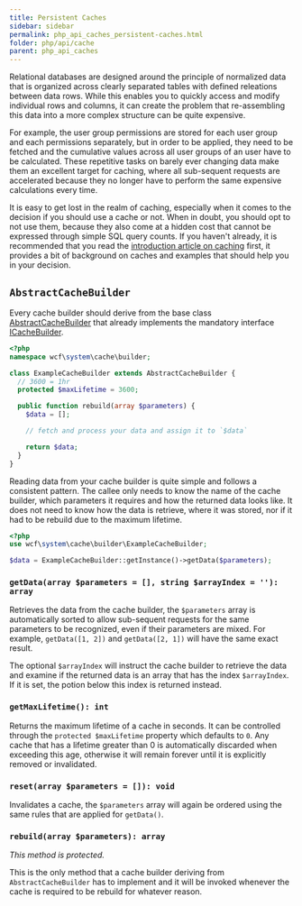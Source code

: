 ```yaml
---
title: Persistent Caches
sidebar: sidebar
permalink: php_api_caches_persistent-caches.html
folder: php/api/cache
parent: php_api_caches
---
```


Relational databases are designed around the principle of normalized data that
is organized across clearly separated tables with defined releations between
data rows. While this enables you to quickly access and modify individual rows
and columns, it can create the problem that re-assembling this data into a more
complex structure can be quite expensive.

For example, the user group permissions are stored for each user group and each
permissions separately, but in order to be applied, they need to be fetched and
the cumulative values across all user groups of an user have to be calculated.
These repetitive tasks on barely ever changing data make them an excellent
target for caching, where all sub-sequent requests are accelerated because they
no longer have to perform the same expensive calculations every time.

It is easy to get lost in the realm of caching, especially when it comes to the
decision if you should use a cache or not. When in doubt, you should opt to not
use them, because they also come at a hidden cost that cannot be expressed through
simple SQL query counts. If you haven't already, it is recommended that you read
the [introduction article on caching](php_api_caches.md) first, it provides a bit
of background on caches and examples that should help you in your decision.

## `AbstractCacheBuilder`

Every cache builder should derive from the base class [AbstractCacheBuilder](https://github.com/WoltLab/WCF/blob/master/wcfsetup/install/files/lib/system/cache/builder/AbstractCacheBuilder.class.php)
that already implements the mandatory interface [ICacheBuilder](https://github.com/WoltLab/WCF/blob/master/wcfsetup/install/files/lib/system/cache/builder/ICacheBuilder.class.php).

```php
<?php
namespace wcf\system\cache\builder;

class ExampleCacheBuilder extends AbstractCacheBuilder {
  // 3600 = 1hr
  protected $maxLifetime = 3600;

  public function rebuild(array $parameters) {
    $data = [];

    // fetch and process your data and assign it to `$data`

    return $data;
  }
}
```

Reading data from your cache builder is quite simple and follows a consistent
pattern. The callee only needs to know the name of the cache builder, which
parameters it requires and how the returned data looks like. It does not need
to know how the data is retrieve, where it was stored, nor if it had to be
rebuild due to the maximum lifetime.

```php
<?php
use wcf\system\cache\builder\ExampleCacheBuilder;

$data = ExampleCacheBuilder::getInstance()->getData($parameters);
```

### `getData(array $parameters = [], string $arrayIndex = ''): array`

Retrieves the data from the cache builder, the `$parameters` array is automatically
sorted to allow sub-sequent requests for the same parameters to be recognized,
even if their parameters are mixed. For example, `getData([1, 2])` and `getData([2, 1])`
will have the same exact result.

The optional `$arrayIndex` will instruct the cache builder to retrieve the data
and examine if the returned data is an array that has the index `$arrayIndex`.
If it is set, the potion below this index is returned instead.

### `getMaxLifetime(): int`

Returns the maximum lifetime of a cache in seconds. It can be controlled through
the `protected $maxLifetime` property which defaults to `0`. Any cache that has
a lifetime greater than 0 is automatically discarded when exceeding this age,
otherwise it will remain forever until it is explicitly removed or invalidated.

### `reset(array $parameters = []): void`

Invalidates a cache, the `$parameters` array will again be ordered using the same
rules that are applied for `getData()`.

### `rebuild(array $parameters): array`

_This method is protected._

This is the only method that a cache builder deriving from `AbstractCacheBuilder`
has to implement and it will be invoked whenever the cache is required to be
rebuild for whatever reason.
